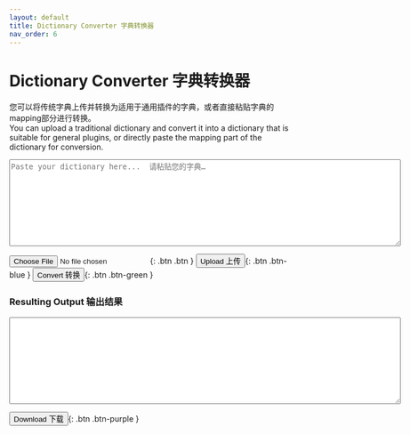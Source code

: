 ```yaml
---
layout: default
title: Dictionary Converter 字典转换器
nav_order: 6
--- 
```

  
# Dictionary Converter 字典转换器   
  
您可以将传统字典上传并转换为适用于通用插件的字典，或者直接粘贴字典的mapping部分进行转换。    
You can upload a traditional dictionary and convert it into a dictionary that is suitable for general plugins, or directly paste the mapping part of the dictionary for conversion.    
<textarea id="inputText" rows="10" cols="85" placeholder="Paste your dictionary here...  请粘贴您的字典…"></textarea>    
<input type="file" id="fileInput" class="btn" accept=".lua" />{: .btn .btn }
<button type="button" name="button" class="btn" onclick="uploadAndConvert()">Upload 上传</button>{: .btn .btn-blue }
<button type="button" name="button" class="btn" onclick="convert()">Convert 转换</button>{: .btn .btn-green }  
  
### Resulting Output 输出结果    
<textarea id="outputText" rows="10" cols="85" readonly></textarea>    
<button type="button" name="button" class="btn" onclick="downloadResult()">Download 下载</button>{: .btn .btn-purple }  
  
<script src="converter.js"></script>